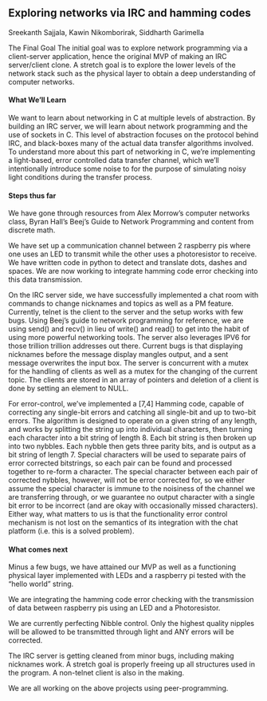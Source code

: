 ## Exploring networks via IRC and hamming codes

Sreekanth Sajjala, Kawin Nikomborirak, Siddharth Garimella




The Final Goal
The initial goal was to explore network programming via a client-server application, hence the original MVP of making an IRC server/client clone. A stretch goal is to explore the lower levels of the network stack such as the physical layer to obtain a deep understanding of computer networks.

#### What We’ll Learn


We want to learn about networking in C at multiple levels of abstraction. By building an IRC server, we will learn about network programming and the use of sockets in C. This level of abstraction focuses on the protocol behind IRC, and black-boxes many of the actual data transfer algorithms involved. To understand more about this part of networking in C, we’re implementing a light-based, error controlled data transfer channel, which we’ll intentionally introduce some noise to for the purpose of simulating noisy light conditions during the transfer process.


#### Steps thus far


We have gone through resources from Alex Morrow’s computer networks class, Byran Hall’s Beej’s Guide to Network Programming and content from discrete math. 


We have set up a communication channel between 2 raspberry pis where one uses an LED to transmit while the other uses a photoresistor to receive. We have written code in python to detect and translate dots, dashes and spaces. We are now working to integrate hamming code error checking into this data transmission.


On the IRC server side, we have successfully implemented a chat room with commands to change nicknames and topics as well as a PM feature. Currently, telnet is the client to the server and the setup works with few bugs. Using Beej’s guide to network programming for reference, we are using send() and recv() in lieu of write() and read() to get into the habit of using more powerful networking tools. The server also leverages IPV6 for those trillion trillion addresses out there. Current bugs is that displaying nicknames before the message display mangles output, and a sent message overwrites the input box. The server is concurrent with a mutex for the handling of clients as well as a mutex for the changing of the current topic. The clients are stored in an array of pointers and deletion of a client is done by setting an element to NULL.


For error-control, we’ve implemented a [7,4] Hamming code, capable of correcting any single-bit errors and catching all single-bit and up to two-bit errors. The algorithm is designed to operate on a given string of any length, and works by splitting the string up into individual characters, then turning each character into a bit string of length 8. Each bit string is then broken up into two nybbles. Each nybble then gets three parity bits, and is output as a bit string of length 7. Special characters will be used to separate pairs of error corrected bitstrings, so each pair can be found and processed together to re-form a character. The special character between each pair of corrected nybbles, however, will not be error corrected for, so we either assume the special character is immune to the noisiness of the channel we are transferring through, or we guarantee no output character with a single bit error to be incorrect (and are okay with occasionally missed characters). Either way, what matters to us is that the functionality error control mechanism is not lost on the semantics of its integration with the chat platform (i.e. this is a solved problem).
 
#### What comes next

Minus a few bugs, we have attained our MVP as well as a functioning physical layer implemented with LEDs and a raspberry pi tested with the “hello world” string.

We are integrating the hamming code error checking with the transmission of data between raspberry pis using an LED and a Photoresistor.


We are currently perfecting Nibble control. Only the highest quality nipples will be allowed to be transmitted through light and ANY errors will be corrected.


The IRC server is getting cleaned from minor bugs, including making nicknames work. A stretch goal is properly freeing up all structures used in the program. A non-telnet client is also in the making.


We are all working on the above projects using peer-programming.
